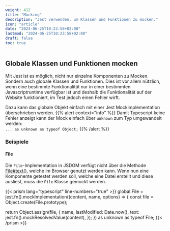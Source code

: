 ```yaml
---
weight: 412
title: "Mocking"
description: "Jest verwenden, um Klassen und Funktionen zu mocken."
icon: "article"
date: "2024-06-25T10:23:58+02:00"
lastmod: "2024-06-25T10:23:58+02:00"
draft: false
toc: true
---
```


## Globale Klassen und Funktionen mocken

Mit Jest ist es möglich, nicht nur einzelne Komponenten zu Mocken. Sondern auch globale Klassen und Funktionen.
Dies ist vor allem nützlich, wenn eine bestimmte Funktionalität nur in einer bestimmten Javascriptruntime verfügbar ist
und deshalb die Funktionalität auf der Website funktioniert, im Test jedoch einen Fehler wirft.

Dazu kann das globale Objekt einfach mit einer Jest Mockimplementation überschrieben werden.
{{% alert context="info" %}}
Damit Typescript keine Fehler anzeigt kann der Mock einfach über `unknown` zum Typ umgewandelt werden:  
`... as unknown as typeof Object;`
{{% /alert %}}

### Beispiele

#### File

Die `File`-Implementation in JSDOM verfügt nicht über die Methode [File#text()](https://w3c.github.io/FileAPI/#text-method-algo), welche im Browser genutzt werden kann.
Wenn nun eine Komponente getestet werden soll, welche eine Datei erstellt und diese ausliest, muss die `File` Klasse gemockt werden.

{{< prism lang="typescript" line-numbers="true" >}}
global.File = jest.fn().mockImplementation((content, name, options) => {
  const file = Object.create(File.prototype);

  return Object.assign(file, {
    name,
    lastModified: Date.now(),
    text: jest.fn().mockResolvedValue(content),
  });
}) as unknown as typeof File;
{{< /prism >}}
